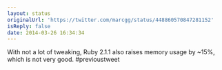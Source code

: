 ```yaml
---
layout: status
originalUrl: 'https://twitter.com/marcgg/status/448860570847281152'
isReply: false
date: 2014-03-26 16:34:34
---
```


With not a lot of tweaking, Ruby 2.1.1 also raises memory usage by ~15%, which is not very good. #previoustweet
